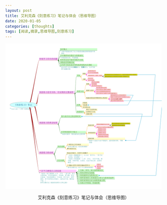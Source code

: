 ```yaml
---
layout: post
title: 艾利克森《刻意练习》笔记与体会（思维导图）
date: 2020-01-05
categories: [thoughts]
tags: [阅读,摘录,思维导图,刻意练习]
---
```


<p align="center"><img src="/figures/p69043755.jpg" alt="艾利克森《刻意练习》笔记与体会（思维导图）" /></p>
<p align="center">艾利克森《刻意练习》笔记与体会（思维导图）</p>
